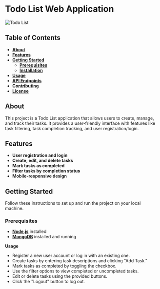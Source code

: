 # **Todo List Web Application**

![Todo List](https://github.com/AbdulMoizKhan/Todo-App/assets/73781652/6d4cb733-1995-4831-bc7a-73a2830a6956)

## **Table of Contents**

- [**About**](#about)
- [**Features**](#features)
- [**Getting Started**](#getting-started)
  - [**Prerequisites**](#prerequisites)
  - [**Installation**](#installation)
- [**Usage**](#usage)
- [**API Endpoints**](#api-endpoints)
- [**Contributing**](#contributing)
- [**License**](#license)

## **About**

This project is a Todo List application that allows users to create, manage, and track their tasks. It provides a user-friendly interface with features like task filtering, task completion tracking, and user registration/login.

## **Features**

- **User registration and login**
- **Create, edit, and delete tasks**
- **Mark tasks as completed**
- **Filter tasks by completion status**
- **Mobile-responsive design**

## **Getting Started**

Follow these instructions to set up and run the project on your local machine.

### **Prerequisites**

- [**Node.js**](https://nodejs.org/) installed
- [**MongoDB**](https://www.mongodb.com/try/download/community) installed and running


**Usage**

- Register a new user account or log in with an existing one.
- Create tasks by entering task descriptions and clicking "Add Task."
- Mark tasks as completed by toggling the checkbox.
- Use the filter options to view completed or uncompleted tasks.
- Edit or delete tasks using the provided buttons.
- Click the "Logout" button to log out.
